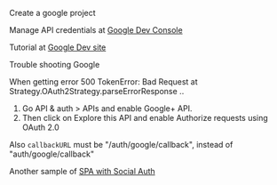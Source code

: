 Create a google project

Manage API credentials at [Google Dev Console](https://console.developers.google.com/apis/credentials?project=delightreading-test&authuser=0)


Tutorial at [Google Dev site](https://developers.google.com/identity/sign-in/web/sign-in)



Trouble shooting Google 

When getting error
500 TokenError: Bad Request
   at Strategy.OAuth2Strategy.parseErrorResponse ..

1. Go API & auth > APIs and enable Google+ API.
2. Then click on Explore this API and enable Authorize requests using OAuth 2.0 

Also `callbackURL` must be "/auth/google/callback", instead of "auth/google/callback"


Another sample of [SPA with Social Auth](https://www.sitepoint.com/spa-social-login-google-facebook/) 